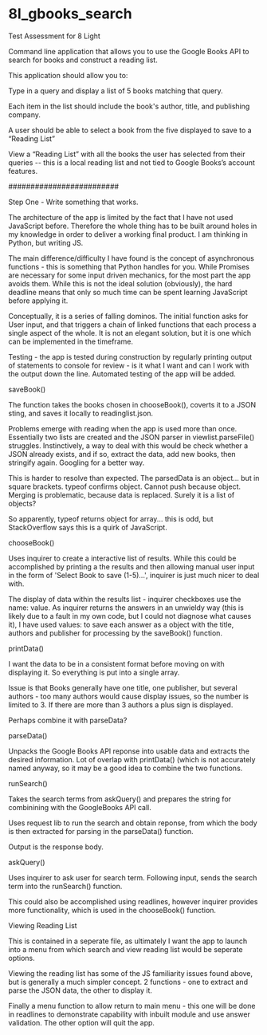 # 8l_gbooks_search
Test Assessment for 8 Light

Command line application that allows you to use the Google Books API to search for books and construct a reading list.

This application should allow you to:

Type in a query and display a list of 5 books matching that query.

Each item in the list should include the book's author, title, and publishing company.

A user should be able to select a book from the five displayed to save to a “Reading List”

View a “Reading List” with all the books the user has selected from their queries -- this is a local reading list and not tied to Google Books’s account features.

#########################

Step One - Write something that works. 

The architecture of the app is limited by the fact that I have not used JavaScript before. Therefore the whole thing has to be built around holes in my knowledge in order to deliver a working final product. I am thinking in Python, but writing JS.

The main difference/difficulty I have found is the concept of asynchronous functions - this is something that Python handles for you. While Promises are necessary for some input driven mechanics, for the most part the app avoids them. While this is not the ideal solution (obviously), the hard deadline means that only so much time can be spent learning JavaScript before applying it. 

Conceptually, it is a series of falling dominos. The initial function asks for User input, and that triggers a chain of linked functions that each process a single aspect of the whole. It is not an elegant solution, but it is one which can be implemented in the timeframe.

Testing - the app is tested during construction by regularly printing output of statements to console for review - is it what I want and can I work with the output down the line. Automated testing of the app will be added.

saveBook()

The function takes the books chosen in chooseBook(), coverts it to a JSON sting, and saves it locally to readinglist.json.

Problems emerge with reading when the app is used more than once. Essentially two lists are created and the JSON parser in viewlist.parseFile() struggles. Instinctively, a way to deal with this would be check whether a JSON already exists, and if so, extract the data, add new books, then stringify again. Googling for a better way.

This is harder to resolve than expected. The parsedData is an object... but in square brackets. typeof confirms object. Cannot push because object. Merging is problematic, because data is replaced. Surely it is a list of objects?

So apparently, typeof returns object for array... this is odd, but StackOverflow says this is a quirk of JavaScript. 

chooseBook()

Uses inquirer to create a interactive list of results. While this could be accomplished by printing a the results and then allowing manual user input in the form of 'Select Book to save (1-5)...', inquirer is just much nicer to deal with.

The display of data within the results list - inquirer checkboxes use the name: value. As inquirer returns the answers in an unwieldy way (this is likely due to a fault in my own code, but I could not diagnose what causes it), I have used values: to save each answer as a object with the title, authors and publisher for processing by the saveBook() function. 

printData()

I want the data to be in a consistent format before moving on with displaying it.
So everything is put into a single array. 

Issue is that Books generally have one title, one publisher, but several authors - too many authors would cause display issues, so the number is limited to 3. If there are more than 3 authors a plus sign is displayed. 

Perhaps combine it with parseData?

parseData()

Unpacks the Google Books API reponse into usable data and extracts the desired information. Lot of overlap with printData() (which is not accurately named anyway, so it may be a good idea to combine the two functions. 

runSearch()

Takes the search terms from askQuery() and prepares the string for combinining with the GoogleBooks API call. 

Uses request lib to run the search and obtain reponse, from which the body is then extracted for parsing in the parseData() function. 

Output is the response body.

askQuery()

Uses inquirer to ask user for search term. Following input, sends the search term into the runSearch() function. 

This could also be accomplished using readlines, however inquirer provides more functionality, which is used in the chooseBook() function. 

Viewing Reading List

This is contained in a seperate file, as ultimately I want the app to launch into a menu from which search and view reading list would be seperate options.

Viewing the reading list has some of the JS familiarity issues found above, but is generally a much simpler concept. 2 functions - one to extract and parse the JSON data, the other to display it. 

Finally a menu function to allow return to main menu - this one will be done in readlines to demonstrate capability with inbuilt module and use answer validation. The other option will quit the app. 
